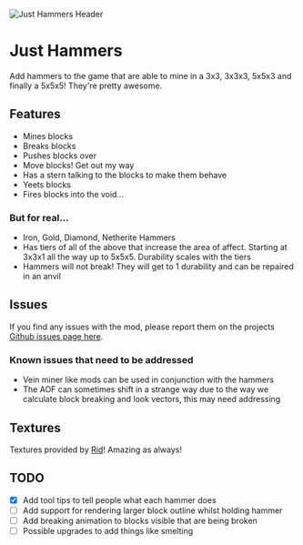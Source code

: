 ![Just Hammers Header](.github/assets/header.png)

# Just Hammers

Add hammers to the game that are able to mine in a 3x3, 3x3x3, 5x5x3 and finally a 5x5x5! They're pretty awesome.

## Features

- Mines blocks
- Breaks blocks
- Pushes blocks over
- Move blocks! Get out my way
- Has a stern talking to the blocks to make them behave
- Yeets blocks
- Fires blocks into the void...

### But for real...

- Iron, Gold, Diamond, Netherite Hammers
- Has tiers of all of the above that increase the area of affect. Starting at 3x3x1 all the way up to 5x5x5. Durability scales with the tiers
- Hammers will not break! They will get to 1 durability and can be repaired in an anvil

## Issues

If you find any issues with the mod, please report them on the projects [Github issues page here](https://github.com/ErrorMikey/JustHammers/issues).

### Known issues that need to be addressed

- Vein miner like mods can be used in conjunction with the hammers
- The AOF can sometimes shift in a strange way due to the way we calculate block breaking and look vectors, this may need addressing

## Textures

Textures provided by [Rid](https://github.com/Ridanisaurus/)! Amazing as always!

## TODO

- [x] Add tool tips to tell people what each hammer does
- [ ] Add support for rendering larger block outline whilst holding hammer
- [ ] Add breaking animation to blocks visible that are being broken
- [ ] Possible upgrades to add things like smelting
